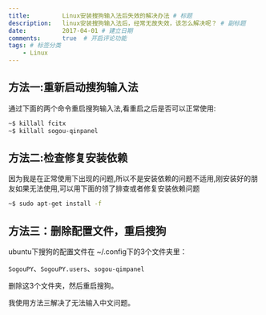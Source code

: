 ```yaml
---
title:         Linux安装搜狗输入法后失效的解决办法 # 标题
description:   linux安装搜狗输入法后，经常无故失效，该怎么解决呢？ # 副标题
date:          2017-04-01 # 建立日期
comments:      true  # 开启评论功能
tags: # 标签分类
    - Linux
---
```




## 方法一:重新启动搜狗输入法

通过下面的两个命令重启搜狗输入法,看重启之后是否可以正常使用:
```bash
~$ killall fcitx
~$ killall sogou-qinpanel
```

## 方法二:检查修复安装依赖

因为我是在正常使用下出现的问题,所以不是安装依赖的问题不适用,刚安装好的朋友如果无法使用,可以用下面的领了排查或者修复安装依赖问题
```bash
~$ sudo apt-get install -f
```

## 方法三：删除配置文件，重启搜狗
ubuntu下搜狗的配置文件在 ~/.config下的3个文件夹里：

`SogouPY`、`SogouPY.users`、`sogou-qimpanel`

删除这3个文件夹，然后重启搜狗。

我使用方法三解决了无法输入中文问题。
